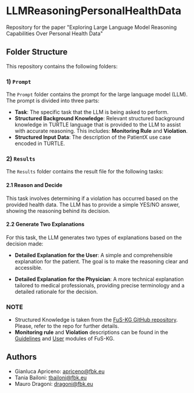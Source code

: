 # LLMReasoningPersonalHealthData
Repository for the paper "Exploring Large Language Model Reasoning Capabilities Over Personal Health Data"

## Folder Structure

This repository contains the following folders:

### 1) `Prompt`
The `Prompt` folder contains the prompt for the large language model (LLM). The prompt is divided into three parts:

- **Task**: The specific task that the LLM is being asked to perform.
- **Structured Background Knowledge**: Relevant structured background knowledge in TURTLE language that is provided to the LLM to assist with accurate reasoning. This includes: **Monitoring Rule** and **Violation**.
- **Structured Input Data**: The description of the PatientX use case encoded in TURTLE.

### 2) `Results`
The `Results` folder contains the result file for the following tasks:

#### 2.1 Reason and Decide
This task involves determining if a violation has occurred based on the provided health data. The LLM has to provide a simple YES/NO answer, showing the reasoning behind its decision.

#### 2.2 Generate Two Explanations
For this task, the LLM generates two types of explanations based on the decision made:

- **Detailed Explanation for the User**: A simple and comprehensible explanation for the patient. The goal is to make the reasoning clear and accessible.

- **Detailed Explanation for the Physician**: A more technical explanation tailored to medical professionals, providing precise terminology and a detailed rationale for the decision.

### NOTE 
- Structured Knowledge is taken from the [FuS-KG GitHub repository](https://github.com/IDA-FBK/FuS-KG). Please, refer to the repo for further details.
- **Monitoring rule** and **Violation** descriptions can be found in the [Guidelines](https://github.com/IDA-FBK/FuS-KG/blob/main/ontology/TBox/fuskg-guidelines.ttl) and [User](https://github.com/IDA-FBK/FuS-KG/blob/main/ontology/TBox/fuskg-user.ttl) modules of FuS-KG.

## Authors
- Gianluca Apriceno: apriceno@fbk.eu
- Tania Bailoni: tbailoni@fbk.eu
- Mauro Dragoni: dragoni@fbk.eu
